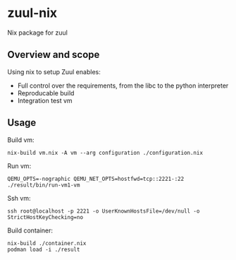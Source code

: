 # zuul-nix

Nix package for zuul

## Overview and scope

Using nix to setup Zuul enables:

- Full control over the requirements, from the libc to the python interpreter
- Reproducable build
- Integration test vm

## Usage

Build vm:

```
nix-build vm.nix -A vm --arg configuration ./configuration.nix
```

Run vm:

```
QEMU_OPTS=-nographic QEMU_NET_OPTS=hostfwd=tcp::2221-:22 ./result/bin/run-vm1-vm
```

Ssh vm:

```
ssh root@localhost -p 2221 -o UserKnownHostsFile=/dev/null -o StrictHostKeyChecking=no
```


Build container:

```
nix-build ./container.nix
podman load -i ./result
```
